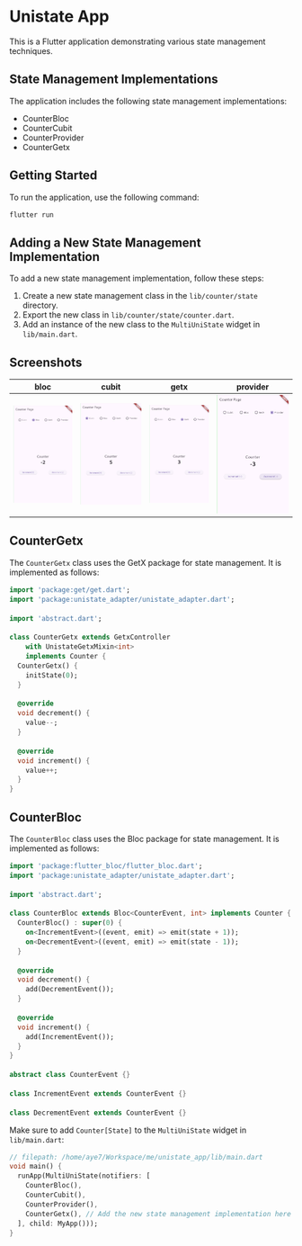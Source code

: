 # Unistate App

This is a Flutter application demonstrating various state management techniques.

## State Management Implementations

The application includes the following state management implementations:

- CounterBloc
- CounterCubit
- CounterProvider
- CounterGetx

## Getting Started

To run the application, use the following command:

```sh
flutter run
```

## Adding a New State Management Implementation

To add a new state management implementation, follow these steps:

1. Create a new state management class in the `lib/counter/state` directory.
2. Export the new class in `lib/counter/state/counter.dart`.
3. Add an instance of the new class to the `MultiUniState` widget in `lib/main.dart`.

## Screenshots

|   bloc     |   cubit     |   getx     |   provider  |
|------------|-------------|------------|-------------|
![bloc](https://raw.githubusercontent.com/aissat/unistate_app/main/screenshots/bloc.png)|![cubit](https://raw.githubusercontent.com/aissat/unistate_app/main/screenshots/cubit.png)|![getx](https://raw.githubusercontent.com/aissat/unistate_app/main/screenshots/getx.png)|![provider](https://raw.githubusercontent.com/aissat/unistate_app/main/screenshots/provider.png)|


## CounterGetx

The `CounterGetx` class uses the GetX package for state management. It is implemented as follows:

```dart
import 'package:get/get.dart';
import 'package:unistate_adapter/unistate_adapter.dart';

import 'abstract.dart';

class CounterGetx extends GetxController
    with UnistateGetxMixin<int>
    implements Counter {
  CounterGetx() {
    initState(0);
  }

  @override
  void decrement() {
    value--;
  }

  @override
  void increment() {
    value++;
  }
}
```

## CounterBloc

The `CounterBloc` class uses the Bloc package for state management. It is implemented as follows:

```dart
import 'package:flutter_bloc/flutter_bloc.dart';
import 'package:unistate_adapter/unistate_adapter.dart';

import 'abstract.dart';

class CounterBloc extends Bloc<CounterEvent, int> implements Counter {
  CounterBloc() : super(0) {
    on<IncrementEvent>((event, emit) => emit(state + 1));
    on<DecrementEvent>((event, emit) => emit(state - 1));
  }

  @override
  void decrement() {
    add(DecrementEvent());
  }

  @override
  void increment() {
    add(IncrementEvent());
  }
}

abstract class CounterEvent {}

class IncrementEvent extends CounterEvent {}

class DecrementEvent extends CounterEvent {}
```

Make sure to add `Counter[State]` to the `MultiUniState` widget in `lib/main.dart`:

```dart
// filepath: /home/aye7/Workspace/me/unistate_app/lib/main.dart
void main() {
  runApp(MultiUniState(notifiers: [
    CounterBloc(),
    CounterCubit(),
    CounterProvider(),
    CounterGetx(), // Add the new state management implementation here
  ], child: MyApp()));
}
```

